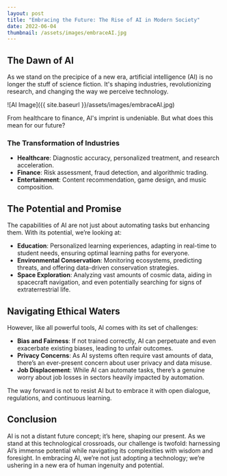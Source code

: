 ```yaml
---
layout: post
title: "Embracing the Future: The Rise of AI in Modern Society"
date: 2022-06-04
thumbnail: /assets/images/embraceAI.jpg
---
```


## The Dawn of AI

As we stand on the precipice of a new era, artificial intelligence (AI) is no longer the stuff of science fiction. It's shaping industries, revolutionizing research, and changing the way we perceive technology.

![AI Image]({{ site.baseurl }}/assets/images/embraceAI.jpg)

From healthcare to finance, AI's imprint is undeniable. But what does this mean for our future?

### The Transformation of Industries

- **Healthcare**: Diagnostic accuracy, personalized treatment, and research acceleration.
- **Finance**: Risk assessment, fraud detection, and algorithmic trading.
- **Entertainment**: Content recommendation, game design, and music composition.

## The Potential and Promise

The capabilities of AI are not just about automating tasks but enhancing them. With its potential, we’re looking at:

- **Education**: Personalized learning experiences, adapting in real-time to student needs, ensuring optimal learning paths for everyone.
- **Environmental Conservation**: Monitoring ecosystems, predicting threats, and offering data-driven conservation strategies.
- **Space Exploration**: Analyzing vast amounts of cosmic data, aiding in spacecraft navigation, and even potentially searching for signs of extraterrestrial life.

## Navigating Ethical Waters 

However, like all powerful tools, AI comes with its set of challenges:

- **Bias and Fairness**: If not trained correctly, AI can perpetuate and even exacerbate existing biases, leading to unfair outcomes.
- **Privacy Concerns**: As AI systems often require vast amounts of data, there’s an ever-present concern about user privacy and data misuse.
- **Job Displacement**: While AI can automate tasks, there’s a genuine worry about job losses in sectors heavily impacted by automation.

The way forward is not to resist AI but to embrace it with open dialogue, regulations, and continuous learning.

## Conclusion 

AI is not a distant future concept; it’s here, shaping our present. As we stand at this technological crossroads, our challenge is twofold: harnessing AI’s immense potential while navigating its complexities with wisdom and foresight. In embracing AI, we’re not just adopting a technology; we’re ushering in a new era of human ingenuity and potential.
